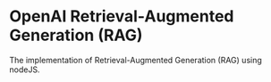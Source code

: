 # OpenAI Retrieval-Augmented Generation (RAG)
The implementation of Retrieval-Augmented Generation (RAG) using nodeJS.
